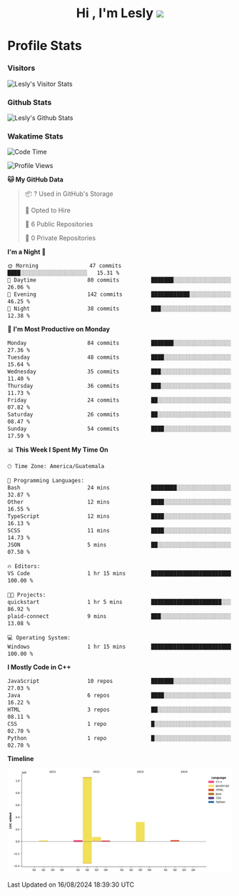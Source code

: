 <h1 align="center">Hi , I'm Lesly <img src="https://media.giphy.com/media/hvRJCLFzcasrR4ia7z/giphy.gif" width="28"></h1>


# Profile Stats

### Visitors
![Lesly's Visitor Stats](https://komarev.com/ghpvc/?username=leslycarrascoj&color=blue&style=for-the-badge&label=VIEWS)

### Github Stats
![Lesly's  Github Stats](https://github-readme-stats.vercel.app/api?username=leslycarrascoj&hide=contribs,issues,stars&count_private=true&include_all_commits=true&show_icons=true&theme=tokyonight)

### Wakatime Stats

<!--START_SECTION:waka-->
![Code Time](http://img.shields.io/badge/Code%20Time-782%20hrs%2058%20mins-blue)

![Profile Views](http://img.shields.io/badge/Profile%20Views-0-blue)

**🐱 My GitHub Data** 

> 📦 ? Used in GitHub's Storage 
 > 
> 💼 Opted to Hire
 > 
> 📜 6 Public Repositories 
 > 
> 🔑 0 Private Repositories 
 > 
**I'm a Night 🦉** 

```text
🌞 Morning                47 commits          ████░░░░░░░░░░░░░░░░░░░░░   15.31 % 
🌆 Daytime                80 commits          ███████░░░░░░░░░░░░░░░░░░   26.06 % 
🌃 Evening                142 commits         ████████████░░░░░░░░░░░░░   46.25 % 
🌙 Night                  38 commits          ███░░░░░░░░░░░░░░░░░░░░░░   12.38 % 
```
📅 **I'm Most Productive on Monday** 

```text
Monday                   84 commits          ███████░░░░░░░░░░░░░░░░░░   27.36 % 
Tuesday                  48 commits          ████░░░░░░░░░░░░░░░░░░░░░   15.64 % 
Wednesday                35 commits          ███░░░░░░░░░░░░░░░░░░░░░░   11.40 % 
Thursday                 36 commits          ███░░░░░░░░░░░░░░░░░░░░░░   11.73 % 
Friday                   24 commits          ██░░░░░░░░░░░░░░░░░░░░░░░   07.82 % 
Saturday                 26 commits          ██░░░░░░░░░░░░░░░░░░░░░░░   08.47 % 
Sunday                   54 commits          ████░░░░░░░░░░░░░░░░░░░░░   17.59 % 
```


📊 **This Week I Spent My Time On** 

```text
🕑︎ Time Zone: America/Guatemala

💬 Programming Languages: 
Bash                     24 mins             ████████░░░░░░░░░░░░░░░░░   32.87 % 
Other                    12 mins             ████░░░░░░░░░░░░░░░░░░░░░   16.55 % 
TypeScript               12 mins             ████░░░░░░░░░░░░░░░░░░░░░   16.13 % 
SCSS                     11 mins             ████░░░░░░░░░░░░░░░░░░░░░   14.73 % 
JSON                     5 mins              ██░░░░░░░░░░░░░░░░░░░░░░░   07.50 % 

🔥 Editors: 
VS Code                  1 hr 15 mins        █████████████████████████   100.00 % 

🐱‍💻 Projects: 
quickstart               1 hr 5 mins         ██████████████████████░░░   86.92 % 
plaid-connect            9 mins              ███░░░░░░░░░░░░░░░░░░░░░░   13.08 % 

💻 Operating System: 
Windows                  1 hr 15 mins        █████████████████████████   100.00 % 
```

**I Mostly Code in C++** 

```text
JavaScript               10 repos            ███████░░░░░░░░░░░░░░░░░░   27.03 % 
Java                     6 repos             ████░░░░░░░░░░░░░░░░░░░░░   16.22 % 
HTML                     3 repos             ██░░░░░░░░░░░░░░░░░░░░░░░   08.11 % 
CSS                      1 repo              █░░░░░░░░░░░░░░░░░░░░░░░░   02.70 % 
Python                   1 repo              █░░░░░░░░░░░░░░░░░░░░░░░░   02.70 % 
```



**Timeline**

![Lines of Code chart](https://raw.githubusercontent.com/leslycarrascoj/leslycarrascoj/main/assets/bar_graph.png)


 Last Updated on 16/08/2024 18:39:30 UTC
<!--END_SECTION:waka-->

